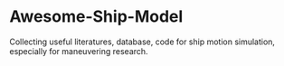 # Awesome-Ship-Model
Collecting useful literatures, database, code for ship motion simulation, especially for maneuvering research.
